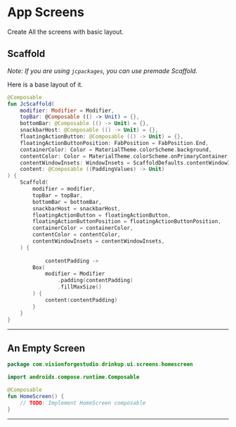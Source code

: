 # App Screens

Create All the screens with basic layout. 

## Scaffold

*Note: If you are using `jcpackages`, you can use premade Scaffold.*

Here is a base layout of it. 

```kotlin
@Composable
fun JcScaffold(
	modifier: Modifier = Modifier,
	topBar: @Composable (() -> Unit) = {},
	bottomBar: @Composable (() -> Unit) = {},
	snackbarHost: @Composable (() -> Unit) = {},
	floatingActionButton: @Composable (() -> Unit) = {},
	floatingActionButtonPosition: FabPosition = FabPosition.End,
	containerColor: Color = MaterialTheme.colorScheme.background,
	contentColor: Color = MaterialTheme.colorScheme.onPrimaryContainer,
	contentWindowInsets: WindowInsets = ScaffoldDefaults.contentWindowInsets,
	content: @Composable ((PaddingValues) -> Unit)
) {
	Scaffold(
		modifier = modifier,
		topBar = topBar,
		bottomBar = bottomBar,
		snackbarHost = snackbarHost,
		floatingActionButton = floatingActionButton,
		floatingActionButtonPosition = floatingActionButtonPosition,
		containerColor = containerColor,
		contentColor = contentColor,
		contentWindowInsets = contentWindowInsets,
	) {
			
			contentPadding ->
		Box(
			modifier = Modifier
				.padding(contentPadding)
				.fillMaxSize()
		) {
			content(contentPadding)
		}
	}
}
```
---

## An Empty Screen

```kotlin
package com.visionforgestudio.drinkup.ui.screens.homescreen

import androidx.compose.runtime.Composable

@Composable
fun HomeScreen() {
    // TODO: Implement HomeScreen composable
}
```

---

